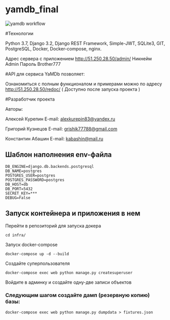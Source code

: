 # yamdb_final

![yamdb workflow](https://github.com/Kuznetsov-GG/yamdb_final/actions/workflows/yamdb_workflow.yml/badge.svg)


#Технологии

Python 3.7, Django 3.2, Django REST Framework, Simple-JWT, SQLite3, GIT, PostgreSQL, Docker, Docker-compose, nginx.

Адрес сервера с приложением http://51.250.28.50/admin/
Никнейм Admin
Пароль Brother777

#API для сервиса YaMDb позволяет:

Ознакомиться с полным функционалом и примерами можно по адресу http://51.250.28.50/redoc/ ( Доступно после запуска проекта )

#Разработчик проекта

Авторы:

Алексей Курепин E-mail: alexkurepin83@yandex.ru

Григорий Кузнецов E-mail: grishik77788@gmail.com

Константин Абашин E-mail: kabashin@mail.ru

## Шаблон наполнения env-файла

```
DB_ENGINE=django.db.backends.postgresql
DB_NAME=postgres
POSTGRES_USER=postgres
POSTGRES_PASSWORD=postgres
DB_HOST=db
DB_PORT=5432
SECRET_KEY=***
DEBUG=False
```

## Запуск контейнера и приложения в нем
Перейти в репозиторий для запуска докера
```
cd infra/
```
Запуск docker-compose
```
docker-compose up -d --build
```
Создайте суперпользователя
```
docker-compose exec web python manage.py createsuperuser
```
Войдите в админку и создайте одну-две записи объектов

### Следующим шагом создайте дамп (резервную копию) базы:
```
docker-compose exec web python manage.py dumpdata > fixtures.json
